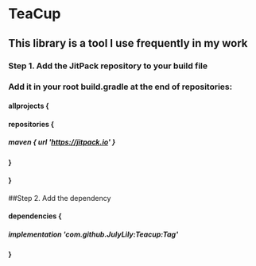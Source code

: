 # TeaCup
## This library is a tool I use frequently in my work

### Step 1. Add the JitPack repository to your build file
### Add it in your root build.gradle at the end of repositories:

#### allprojects {
####		repositories {
#####			maven { url 'https://jitpack.io' }
####		}
####	}
  
##Step 2. Add the dependency

#### dependencies {
#####	        implementation 'com.github.JulyLily:Teacup:Tag'
####	}

